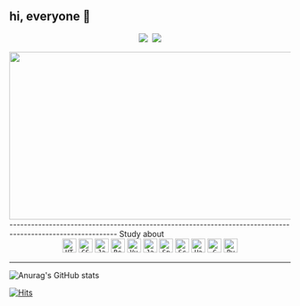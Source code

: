 ## hi, everyone 👋
<p align="center">
  <a href="https://www.instagram.com/soyuuuuuni/"><img src="https://img.shields.io/badge/Instagram-E4405F?style=flat-square&logo=Instagram&logoColor=white&link=https://www.instagram.com/soyuuuuuni/"/></a>&nbsp
  <a href="mailto:thdus1770@gmail.com"><img src="https://img.shields.io/badge/Gmail-d14836?style=flat-square&logo=Gmail&logoColor=white&link=thdus1770@gmail.com"/></a>
</p>
<a href="https://www.solve-nyang.com"><img src="https://api.solve-nyang.com/compose/soyuuuuuni" width="600" height="300"/></a><br>
------------------------------------------------------------------------------------------------------------
Study about <div align="center">
	<code><img width="25" src="https://raw.githubusercontent.com/marwin1991/profile-technology-icons/refs/heads/main/icons/html.png" alt="HTML" title="HTML"/></code>
	<code><img width="25" src="https://raw.githubusercontent.com/marwin1991/profile-technology-icons/refs/heads/main/icons/css.png" alt="CSS" title="CSS"/></code>
	<code><img width="25" src="https://raw.githubusercontent.com/marwin1991/profile-technology-icons/refs/heads/main/icons/javascript.png" alt="JavaScript" title="JavaScript"/></code>
	<code><img width="25" src="https://raw.githubusercontent.com/marwin1991/profile-technology-icons/refs/heads/main/icons/react.png" alt="React" title="React"/></code>
	<code><img width="25" src="https://raw.githubusercontent.com/marwin1991/profile-technology-icons/refs/heads/main/icons/vue_js.png" alt="Vue.js" title="Vue.js"/></code>
	<code><img width="25" src="https://raw.githubusercontent.com/marwin1991/profile-technology-icons/refs/heads/main/icons/java.png" alt="Java" title="Java"/></code>
	<code><img width="25" src="https://raw.githubusercontent.com/marwin1991/profile-technology-icons/refs/heads/main/icons/spring.png" alt="Spring" title="Spring"/></code>
	<code><img width="25" src="https://raw.githubusercontent.com/marwin1991/profile-technology-icons/refs/heads/main/icons/scala.png" alt="Scala" title="Scala"/></code>
	<code><img width="25" src="https://raw.githubusercontent.com/marwin1991/profile-technology-icons/refs/heads/main/icons/hadoop.png" alt="Hadoop" title="Hadoop"/></code>
	<code><img width="25" src="https://raw.githubusercontent.com/marwin1991/profile-technology-icons/refs/heads/main/icons/c.png" alt="C" title="C"/></code>
	<code><img width="25" src="https://raw.githubusercontent.com/marwin1991/profile-technology-icons/refs/heads/main/icons/python.png" alt="Python" title="Python"/></code>
</div>

-------------------------------------------------------------------------
  ![Anurag's GitHub stats](https://github-readme-stats.vercel.app/api?username=soyuuuuuni&theme=dark&show_icons=true)
  
  [![Hits](https://hits.seeyoufarm.com/api/count/incr/badge.svg?url=https%3A%2F%2Fgithub.com%2Fsoyuuuuuni&count_bg=%2379C83D&title_bg=%23555555&icon=&icon_color=%233E4148&title=visit&edge_flat=false)](https://hits.seeyoufarm.com)
